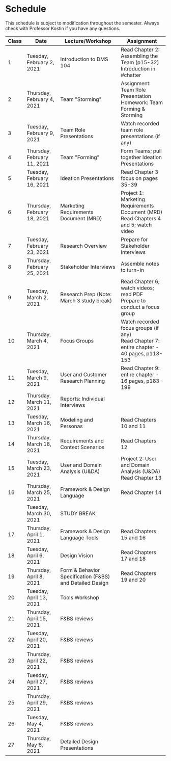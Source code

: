 # Schedule

This schedule is subject to modification throughout the semester. Always check with Professor Kostin if you have any questions.

| Class | Date                        | Lecture/Workshop                                         | Assignment                                                   |
| ----- | --------------------------- | -------------------------------------------------------- | ------------------------------------------------------------ |
| 1     | Tuesday, February 2, 2021   | Introduction to DMS 104                                  | Read Chapter 2: Assembling the Team (p15-32)<br>Introduction in #chatter |
| 2     | Thursday, February 4, 2021  | Team "Storming"                                          | Assignment: Team Role Presentation<br>Homework: Team Forming & Storming |
| 3     | Tuesday, February 9, 2021   | Team Role Presentations                                  | Watch recorded team role presentations (if any)              |
| 4     | Thursday, February 11, 2021 | Team "Forming"                                           | Form Teams; pull together Ideation Presentations             |
| 5     | Tuesday, February 16, 2021  | Ideation Presentations                                   | Read Chapter 3 focus on pages 35-39                          |
| 6     | Thursday, February 18, 2021 | Marketing Requirements Document (MRD)                    | Project 1: Marketing Requirements Document (MRD)<br>Read Chapters 4 and 5; watch video |
| 7     | Tuesday, February 23, 2021  | Research Overview                                        | Prepare for Stakeholder Interviews                           |
| 8     | Thursday, February 25, 2021 | Stakeholder Interviews                                   | Assemble notes to turn-in                                    |
| 9     | Tuesday, March 2, 2021      | Research Prep (Note: March 3 study break)                | Read Chapter 6; watch videos; read PDF<br>Prepare to conduct a focus group |
| 10    | Thursday, March 4, 2021     | Focus Groups                                             | Watch recorded focus groups (if any)<br>Read Chapter 7: entire chapter - 40 pages, p113-153 |
| 11    | Tuesday, March 9, 2021      | User and Customer Research Planning                      | Read Chapter 9: entire chapter - 16 pages, p183-199          |
| 12    | Thursday, March 11, 2021    | Reports: Individual Interviews                           |                                                              |
| 13    | Tuesday, March 16, 2021     | Modeling and Personas                                    | Read Chapters 10 and 11                                      |
| 14    | Thursday, March 18, 2021    | Requirements and Context Scenarios                       | Read Chapters 12                                             |
| 15    | Tuesday, March 23, 2021     | User and Domain Analysis (U&DA)                          | Project 2: User and Domain Analysis (U&DA)<br>Read Chapter 13 |
| 16    | Thursday, March 25, 2021    | Framework & Design Language                              | Read Chapter 14                                              |
|       | Tuesday, March 30, 2021     | STUDY BREAK                                              |                                                              |
| 17    | Thursday, April 1, 2021     | Framework & Design Language Tools                        | Read Chapters 15 and 16                                      |
| 18    | Tuesday, April 6, 2021      | Design Vision                                            | Read Chapters 17 and 18                                      |
| 19    | Thursday, April 8, 2021     | Form & Behavior Specification (F&BS) and Detailed Design | Read Chapters 19 and 20                                      |
| 20    | Tuesday, April 13, 2021     | Tools Workshop                                           |                                                              |
| 21    | Thursday, April 15, 2021    | F&BS reviews                                             |                                                              |
| 22    | Tuesday, April 20, 2021     | F&BS reviews                                             |                                                              |
| 23    | Thursday, April 22, 2021    | F&BS reviews                                             |                                                              |
| 24    | Tuesday, April 27, 2021     | F&BS reviews                                             |                                                              |
| 25    | Thursday, April 29, 2021    | F&BS reviews                                             |                                                              |
| 26    | Tuesday, May 4, 2021        | F&BS reviews                                             |                                                              |
| 27    | Thursday, May 6, 2021       | Detailed Design Presentations                            |                                                              |

